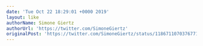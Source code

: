 ```yaml
---
date: 'Tue Oct 22 18:29:01 +0000 2019'
layout: like
authorName: Simone Giertz
authorUrl: 'https://twitter.com/SimoneGiertz'
originalPost: 'https://twitter.com/SimoneGiertz/status/1186711070376771585'
---
```

